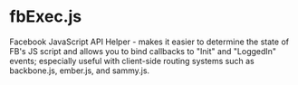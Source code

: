fbExec.js
=========

Facebook JavaScript API Helper - makes it easier to determine the state of FB's JS script and allows you to bind callbacks to "Init" and "LoggedIn" events; especially useful with client-side routing systems such as backbone.js, ember.js, and sammy.js.